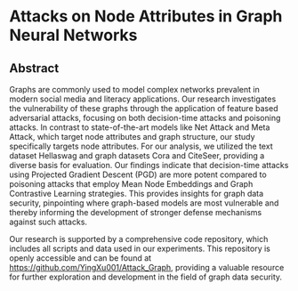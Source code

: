# Attacks on Node Attributes in Graph Neural Networks

## Abstract

Graphs are commonly used to model complex networks prevalent in modern social media and literacy applications. Our research investigates the vulnerability of these graphs through the application of feature based adversarial attacks, focusing on both decision-time attacks and poisoning attacks. In contrast to state-of-the-art models like Net Attack and Meta Attack, which target node attributes and graph structure, our study specifically targets node attributes. For our analysis, we utilized the text dataset Hellaswag and graph datasets Cora and CiteSeer, providing a diverse basis for evaluation. Our findings indicate that decision-time attacks using Projected Gradient Descent (PGD) are more potent compared to poisoning attacks that employ Mean Node Embeddings and Graph Contrastive Learning strategies. This provides insights for graph data security, pinpointing where graph-based models are most vulnerable and thereby informing the development of stronger defense mechanisms against such attacks.

Our research is supported by a comprehensive code repository, which includes all scripts and data used in our experiments. This repository is openly accessible and can be found at https://github.com/YingXu001/Attack_Graph, providing a valuable resource for further exploration and development in the field of graph data security.
